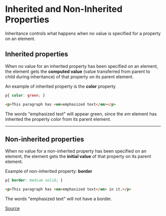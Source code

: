 # Inherited and Non-Inherited Properties

Inheritance controls what happens when no value is specified for a property on an element.

## Inherited properties

When no value for an inherited property has been specified on an element, the element gets the **computed value** (value transferred from parent to child during inheritance) of that property on its parent element.

An example of inherited property is the **color** property

```css
p{ color: green; }
```

```html
<p>This paragraph has <em>emphasized text</em></p>
```

The words "emphasized text" will appear green, since the *em* element has inherited the property *color* from its parent element.

---

## Non-inherited properties

When no value for a non-inherited property has been specified on an element, the element gets the **initial value** of that property on its parent element.

Example of non-inherited property: **border**

```css
p{ border: medium solid; }
```

```html
<p>This paragraph has <em>emphasized text</em> in it.</p>
```

The words "emphasized text" will not have a border.


[Source](https://developer.mozilla.org/en-US/docs/Web/CSS/inheritance)
